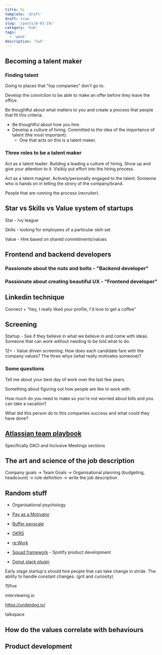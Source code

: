 ```yaml
---
title: hi
template: 'draft'
draft: true
slug: '/posts/8-01-19/'
category: 'huh'
tags:
  - 'what'
description: 'huh'
---
```


## Becoming a talent maker

### Finding talent

Going to places that "top companies" don't go to.

Develop the conviction to be able to make an offer before they leave the office.

Be thoughtful about what matters to you and create a process that people that fit this criteria.

- Be thoughtful about how you hire.
- Develop a culture of hiring. Committed to the idea of the importance of talent (the most important).
  - One that acts on this is a talent maker.

### Three roles to be a talent maker

Act as a talent leader. Building a leading a culture of hiring. Show up and give your attention to it. Visibly put effort into the hiring process.

Act as a talent magnet. Actively/personally engaged to the talent. Someone who is hands on in telling the strory of the company/brand.

People that are running the process (recruiter).

## Star vs Skills vs Value system of startups

Star - Ivy league

Skills - looking for employees of a particular skill-set

Value - Hire based on shared commitments/values

## Frontend and backend developers

### Passionate about the nuts and bolts - "Backend developer"

### Passionate about creating beautiful UX - "Frontend developer"

## Linkedin technique

Connect + "hey, I really liked your profile, I'd love to get a coffee"

## Screening

Startup - See if they believe in what we believe in and come with ideas. Someone that can work without needing to be told what to do.

12+ - Value driven screening. How does each candidate fare with the company values? The three whys (what really motivates someone)?

### Some questions

Tell me about your best day of work over the last few years.

Something about figuring out how people are like to work with.

How much do you need to make so you're not worried about bills and you can take a vacation?

What did this person do to this companies success and what could they have done?

## [Atlassian team playbook](https://www.atlassian.com/team-playbook)

Specifically DACI and Inclusive Meetings sections

## The art and science of the job description

Company goals -> Team Goals -> Organisational planning (budgeting, headcount) -> role definition -> write the job description

## Random stuff

- Organisational psychology

- [Pay as a Motivator](http://www.utm.edu/staff/mikem/documents/Payasamotivator.pdf)

- [Buffer payscale](https://buffer.com/salary/tech-advocate-3/average/)

- [OKRS](https://en.wikipedia.org/wiki/OKR)

- [re:Work](https://rework.withgoogle.com/)

- [Squad framework](https://medium.com/productmanagement101/spotify-squad-framework-part-i-8f74bcfcd761) - Spotify product development

- [Donut slack plugin](https://www.donut.com/)

Early stage startup's should hire people that can take change in stride. The ability to handle constant changes. (grit and curiosity)

15five

interviewing.io

https://underdog.io/

talkspace

## How do the values correlate with behaviours

## Product development


